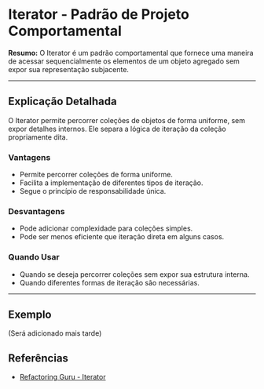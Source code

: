 # Iterator - Padrão de Projeto Comportamental

**Resumo:**
O Iterator é um padrão comportamental que fornece uma maneira de acessar sequencialmente os elementos de um objeto agregado sem expor sua representação subjacente.

---

## Explicação Detalhada
O Iterator permite percorrer coleções de objetos de forma uniforme, sem expor detalhes internos. Ele separa a lógica de iteração da coleção propriamente dita.

### Vantagens
- Permite percorrer coleções de forma uniforme.
- Facilita a implementação de diferentes tipos de iteração.
- Segue o princípio de responsabilidade única.

### Desvantagens
- Pode adicionar complexidade para coleções simples.
- Pode ser menos eficiente que iteração direta em alguns casos.

### Quando Usar
- Quando se deseja percorrer coleções sem expor sua estrutura interna.
- Quando diferentes formas de iteração são necessárias.

---

## Exemplo
(Será adicionado mais tarde)

## Referências
- [Refactoring Guru - Iterator](https://refactoring.guru/pt-br/design-patterns/iterator)
